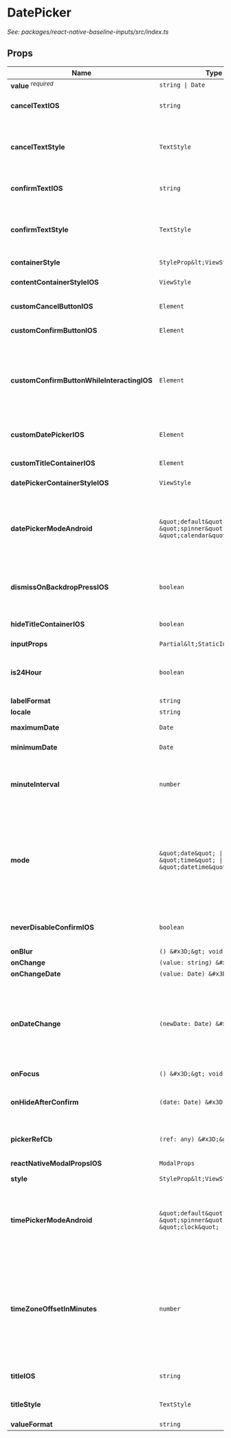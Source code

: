 # DatePicker

*See: packages/react-native-baseline-inputs/src/index.ts*

## Props

| Name | Type | Description |
|------|------|-------------|
| <strong>value</strong> <sup><em>required</em></sup> | `string \| Date` |  |
| <strong>cancelTextIOS</strong> | `string` | The text on the cancel button on iOS&lt;br&gt;&lt;br&gt;Default is &#x27;Cancel&#x27; |
| <strong>cancelTextStyle</strong> | `TextStyle` | A custom style for cancelTextIOS (Default is &#x27;Cancel&#x27;)&lt;br&gt;&lt;br&gt;Doesn&#x27;t work with the customCancelButtonIOS |
| <strong>confirmTextIOS</strong> | `string` | The text on the confirm button on iOS&lt;br&gt;&lt;br&gt;Default is &#x27;Confirm&#x27; |
| <strong>confirmTextStyle</strong> | `TextStyle` | A custom style for the confirmTextIOS (Default is &#x27;Confirm&#x27;)&lt;br&gt;&lt;br&gt;Doesn&#x27;t work with the customConfirmButtonIOS |
| <strong>containerStyle</strong> | `StyleProp&lt;ViewStyle&gt;` |  |
| <strong>contentContainerStyleIOS</strong> | `ViewStyle` | The style of the ReactNativeModal container on iOS |
| <strong>customCancelButtonIOS</strong> | `Element` | A custom component for the cancel button on iOS |
| <strong>customConfirmButtonIOS</strong> | `Element` | A custom component for the confirm button on iOS |
| <strong>customConfirmButtonWhileInteractingIOS</strong> | `Element` | A custom component for the confirm button on iOS that will be shown while user interacting with the date picker&lt;br&gt;&lt;br&gt;Doesn&#x27;t work without customConfirmButtonIOS |
| <strong>customDatePickerIOS</strong> | `Element` | A custom component that will replace the default DatePicker on iOS |
| <strong>customTitleContainerIOS</strong> | `Element` | A custom component for the title container on iOS |
| <strong>datePickerContainerStyleIOS</strong> | `ViewStyle` | The style of the container on iOS |
| <strong>datePickerModeAndroid</strong> | `&quot;default&quot; \| &quot;spinner&quot; \| &quot;calendar&quot;` | Toggles the date mode on Android between spinner and calendar views&lt;br&gt;&lt;br&gt;Default is &#x27;default&#x27; which shows either spinner or calendar based on Android version |
| <strong>dismissOnBackdropPressIOS</strong> | `boolean` | Dismiss the date-picker/time-picker when pressing on the backdrop (on iOS)?&lt;br&gt;&lt;br&gt;Default is true |
| <strong>hideTitleContainerIOS</strong> | `boolean` | Hide the title container on iOS&lt;br&gt;&lt;br&gt;Default is false |
| <strong>inputProps</strong> | `Partial&lt;StaticInputProps&gt;` |  |
| <strong>is24Hour</strong> | `boolean` | Sets mode to 24 hour time&lt;br&gt;If false, the picker shows an AM/PM chooser on Android&lt;br&gt;&lt;br&gt;Default is true |
| <strong>labelFormat</strong> | `string` |  |
| <strong>locale</strong> | `string` | The date picker locale. |
| <strong>maximumDate</strong> | `Date` | Maximum date the picker can go forward to |
| <strong>minimumDate</strong> | `Date` | Minimum date the picker can go back to |
| <strong>minuteInterval</strong> | `number` | enum(1, 2, 3, 4, 5, 6, 10, 12, 15, 20, 30)&lt;br&gt;The interval at which minutes can be selected.&lt;br&gt;@extends from DatePickerIOSProperties |
| <strong>mode</strong> | `&quot;date&quot; \| &quot;time&quot; \| &quot;datetime&quot;` | The mode of the picker&lt;br&gt;&lt;br&gt;Available modes are:&lt;br&gt;date - Shows Datepicker&lt;br&gt;time - Shows Timepicker&lt;br&gt;datetime - Shows a combined Date and Time Picker&lt;br&gt;&lt;br&gt;Default is &#x27;date&#x27; |
| <strong>neverDisableConfirmIOS</strong> | `boolean` | Never disable the confirm button on iOS, even on fling (see #82)&lt;br&gt;&lt;br&gt;Default is false |
| <strong>onBlur</strong> | `() &#x3D;&gt; void` |  |
| <strong>onChange</strong> | `(value: string) &#x3D;&gt; void` |  |
| <strong>onChangeDate</strong> | `(value: Date) &#x3D;&gt; void` |  |
| <strong>onDateChange</strong> | `(newDate: Date) &#x3D;&gt; void` | Date change handler.&lt;br&gt;This is called when the user changes the date or time in the UI.&lt;br&gt;The first and only argument is a Date object representing the new date and time.&lt;br&gt;@extends from DatePickerIOSProperties |
| <strong>onFocus</strong> | `() &#x3D;&gt; void` |  |
| <strong>onHideAfterConfirm</strong> | `(date: Date) &#x3D;&gt; void` | Called when the underlying modal finishes its&#x27; closing animation&lt;br&gt;after Confirm was pressed. |
| <strong>pickerRefCb</strong> | `(ref: any) &#x3D;&gt; void` | Ref function for the React Native DatePickerIOS or a customDatePickerIOS |
| <strong>reactNativeModalPropsIOS</strong> | `ModalProps` | Props for ReactNativeModal |
| <strong>style</strong> | `StyleProp&lt;ViewStyle&gt;` |  |
| <strong>timePickerModeAndroid</strong> | `&quot;default&quot; \| &quot;spinner&quot; \| &quot;clock&quot;` | Toggles the time mode on Android between spinner and clock views&lt;br&gt;&lt;br&gt;Default is &#x27;default&#x27; which shows either spinner or clock based on Android version |
| <strong>timeZoneOffsetInMinutes</strong> | `number` | Timezone offset in minutes.&lt;br&gt;By default, the date picker will use the device&#x27;s timezone. With this parameter, it is possible to force a certain timezone offset.&lt;br&gt;For instance, to show times in Pacific Standard Time, pass -7 * 60.&lt;br&gt;@extends from DatePickerIOSProperties |
| <strong>titleIOS</strong> | `string` | Title text for the Picker on iOS&lt;br&gt;&lt;br&gt;Default is &#x27;Pick a Date&#x27; |
| <strong>titleStyle</strong> | `TextStyle` | A custom style for the titleIOS (Default is &#x27;Pick a Date&#x27;) |
| <strong>valueFormat</strong> | `string` |  |
